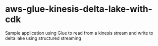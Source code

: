 # aws-glue-kinesis-delta-lake-with-cdk
Sample application using Glue to read from a kinesis stream and write to delta lake using structured streaming
